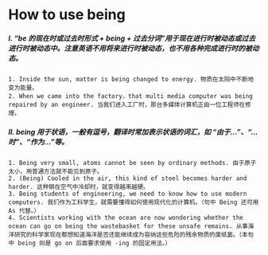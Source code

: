 # How to use being 

##### I. “be 的现在时或过去时形式 + being + 过去分词”用于现在进行时被动态或过去进行时被动态中。注意英语不用将来进行时被动态，也不用各种完成进行时的被动态。
```
1. Inside the sun, matter is being changed to energy. 物质在太阳中不断地变为能量。
2. When we came into the factory，that multi media computer was being repaired by an engineer. 当我们进入工厂时，那台多媒体计算机正由一位工程师在修理。
```

##### II. being 用于状语，一般有逗号，翻译时常加表示状语的词汇，如 “由于…”、“…时”、“作为…”等。
```
1. Being very small, atoms cannot be seen by ordinary methods. 由于原子太小，用普通方法就不能见到原子。
2. (Being) Cooled in the air, this kind of steel becomes harder and harder. 这种钢在空气中冷却时，就变得越来越硬。
3. Being students of engineering, we need to know how to use modern computers. 我们作为工科学生，就需要懂得如何使用现代化的计算机。（句中 Being 还可用 As 代替。）
4. Scientists working with the ocean are now wondering whether the ocean can go on being the wastebasket for these unsafe remains. 从事海洋研究的科学家现在都想知道海洋是否还能继续成为容纳这些危险的残余物质的废纸篓。（本句中 being 则是 go on 后面要求使用 -ing 的固定用法。）
```